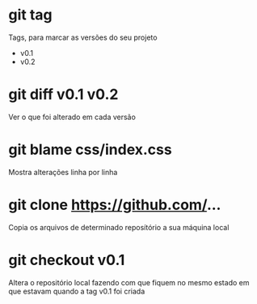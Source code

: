# git tag
Tags, para marcar as versões do seu projeto
- v0.1
- v0.2

# git diff v0.1 v0.2
Ver o que foi alterado em cada versão

# git blame css/index.css
Mostra alterações linha por linha

# git clone https://github.com/...
Copia os arquivos de determinado reposítório a sua máquina local

# git checkout v0.1
Altera o repositório local fazendo com que fiquem no mesmo estado em que estavam quando a tag v0.1 foi criada

